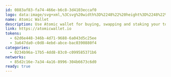 ```yaml
---
id: 0883af83-fa74-466e-b6c8-3d4103eccaf0
logo: data:image/svg+xml,%3Csvg%20width%3D%2248%22%20height%3D%2248%22%20viewBox%3D%220%200%2048%2048%22%20fill%3D%22none%22%20xmlns%3D%22http%3A%2F%2Fwww.w3.org%2F2000%2Fsvg%22%3E%0A%3Cpath%20d%3D%22M24%2048C37.2548%2048%2048%2037.2548%2048%2024C48%2010.7452%2037.2548%200%2024%200C10.7452%200%200%2010.7452%200%2024C0%2037.2548%2010.7452%2048%2024%2048Z%22%20fill%3D%22%230F2543%22%2F%3E%0A%3Cpath%20fill-rule%3D%22evenodd%22%20clip-rule%3D%22evenodd%22%20d%3D%22M9.92786%2036.515L18.2794%2013.7009C19.3391%2011.0373%2021.3148%209.52955%2023.9412%209.48596V9.48499L24%209.48523L24.0588%209.48499V9.48596C26.6852%209.52955%2028.661%2011.0373%2029.7207%2013.7009L38.0722%2036.515L32.9007%2034.7217L25.7664%2015.2329C25.3323%2014.1551%2024.8308%2013.767%2024%2013.7499C23.1691%2013.767%2022.6678%2014.1551%2022.2336%2015.2329L15.0994%2034.7217L9.92786%2036.515ZM27.6339%2027.8279C27.6339%2029.8206%2026.029%2031.4362%2024.049%2031.4362C22.0693%2031.4362%2020.4643%2029.8206%2020.4643%2027.8279C20.4643%2025.835%2022.0693%2024.2196%2024.049%2024.2196C26.029%2024.2196%2027.6339%2025.835%2027.6339%2027.8279Z%22%20fill%3D%22%233692FE%22%2F%3E%0A%3C%2Fsvg%3E%0A
name: Atomic Wallet
description: Use Atomic wallet for buying, swapping and staking your tokens.
link: https://atomicwallet.io
tokens:
  - 62d6e448-346b-4d71-9688-6a043d5c25ee
  - 3a647da0-c0d8-4ebd-abce-bac0390880f4
categories:
  - 0234b96a-17b5-4dd8-83c0-c099585371b6
networks:
  - 85d2c16e-7a34-4a16-8996-304b6673c6d0
ready: true
---
```

